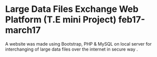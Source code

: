 # Large Data Files Exchange Web Platform (T.E mini Project)       feb17-march17   
A website was made using Bootstrap, PHP & MySQL on local server for interchanging of large data files over the internet in secure way .

